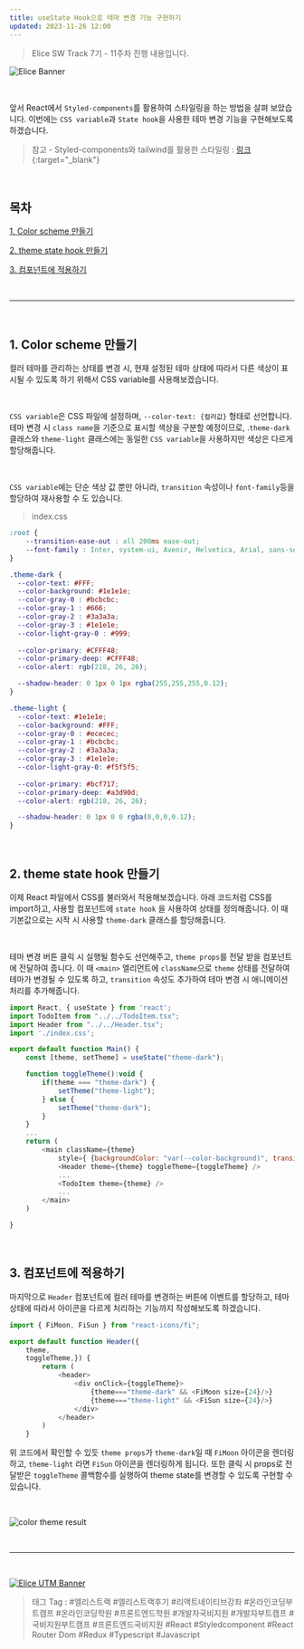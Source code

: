 ```yaml
---
title: useState Hook으로 테마 변경 기능 구현하기
updated: 2023-11-26 12:00
---
```


> Elice SW Track 7기 - 11주차 진행 내용입니다.


![Elice Banner](/blog/assets/elice/SW7_top_banner.png)

&nbsp;

앞서 React에서 `Styled-components`를 활용하여 스타일링을 하는 방법을 살펴 보았습니다. 이번에는 `CSS variable`과 `State hook`을 사용한 테마 변경 기능을 구현해보도록 하겠습니다.

> 참고 - Styled-components와 tailwind를 활용한 스타일링 : [링크](https://ji-hoon.github.io/blog/css-styling-in-react){:target="_blank"}




&nbsp;

## 목차

[1. Color scheme 만들기](#1-color-scheme-만들기)

[2. theme state hook 만들기](#2-theme-state-hook-만들기)

[3. 컴포넌트에 적용하기](#3-컴포넌트에-적용하기)



&nbsp;

---

&nbsp;
## 1. Color scheme 만들기

컬러 테마를 관리하는 상태를 변경 시, 현재 설정된 테마 상태에 따라서 다른 색상이 표시될 수 있도록 하기 위해서 CSS variable를 사용해보겠습니다. 

&nbsp;

`CSS variable`은 CSS 파일에 설정하며, `--color-text: {컬러값}` 형태로 선언합니다. 테마 변경 시 `class name`을 기준으로 표시할 색상을 구분할 예정이므로, .`theme-dark` 클래스와 `theme-light` 클래스에는 동일한 `CSS variable`을 사용하지만 색상은 다르게 할당해줍니다.

&nbsp;

`CSS variable`에는 단순 색상 값 뿐만 아니라, `transition` 속성이나 `font-family`등을 할당하여 재사용할 수 도 있습니다.
> index.css

```css
:root {
    --transition-ease-out : all 200ms ease-out;
    --font-family : Inter, system-ui, Avenir, Helvetica, Arial, sans-serif;
}

.theme-dark {
  --color-text: #FFF;
  --color-background: #1e1e1e;
  --color-gray-0 : #bcbcbc;
  --color-gray-1 : #666;
  --color-gray-2 : #3a3a3a;
  --color-gray-3 : #1e1e1e;
  --color-light-gray-0 : #999;
  
  --color-primary: #CFFF48;
  --color-primary-deep: #CFFF48;
  --color-alert: rgb(218, 26, 26);

  --shadow-header: 0 1px 0 1px rgba(255,255,255,0.12);
}

.theme-light {
  --color-text: #1e1e1e;
  --color-background: #FFF;
  --color-gray-0 : #ececec;
  --color-gray-1 : #bcbcbc;
  --color-gray-2 : #3a3a3a;
  --color-gray-3 : #1e1e1e;
  --color-light-gray-0: #f5f5f5;
  
  --color-primary: #bcf717; 
  --color-primary-deep: #a3d90d;
  --color-alert: rgb(218, 26, 26);

  --shadow-header: 0 1px 0 0 rgba(0,0,0,0.12);
}
```


&nbsp;
## 2. theme state hook 만들기

이제 React 파일에서 CSS를 불러와서 적용해보겠습니다. 아래 코드처럼 CSS를 import하고, 사용할 컴포넌트에 `state hook` 을 사용하여 상태를 정의해줍니다. 이 때 기본값으로는 시작 시 사용할 `theme-dark` 클래스를 할당해줍니다.

&nbsp;

테마 변경 버튼 클릭 시 실행될 함수도 선언해주고, `theme props`를 전달 받을 컴포넌트에 전달하여 줍니다. 이 때 `<main>` 엘리먼트에 `className`으로 `theme` 상태를 전달하여 테마가 변경될 수 있도록 하고, `transition` 속성도 추가하여 테마 변경 시 애니메이션 처리를 추가해줍니다.

```javascript
import React, { useState } from 'react';
import TodoItem from "../../TodoItem.tsx";
import Header from "../../Header.tsx";
import './index.css';

export default function Main() {
    const [theme, setTheme] = useState("theme-dark");

    function toggleTheme():void {
        if(theme === "theme-dark") {
            setTheme("theme-light");
        } else {
            setTheme("theme-dark");
        }
    }
    ...
    return (
        <main className={theme}
            style={ {backgroundColor: "var(--color-background)", transition:"var(--transition-ease-out)"} }>
            <Header theme={theme} toggleTheme={toggleTheme} />
            ...
            <TodoItem theme={theme} />
            ...
        </main>
    )

}
```

&nbsp;
## 3. 컴포넌트에 적용하기

마지막으로 `Header` 컴포넌트에 컬러 테마를 변경하는 버튼에 이벤트를 할당하고, 테마 상태에 따라서 아이콘을 다르게 처리하는 기능까지 작성해보도록 하겠습니다.

```javascript
import { FiMoon, FiSun } from "react-icons/fi";

export default function Header({
    theme,
    toggleTheme,}) {
        return (
            <header>
                <div onClick={toggleTheme}>
                    {theme==="theme-dark" && <FiMoon size={24}/>}
                    {theme==="theme-light" && <FiSun size={24}/>}
                </div>
            </header>    
        )
    }
```

위 코드에서 확인할 수 있듯 `theme props`가 `theme-dark`일 때 `FiMoon` 아이콘을 렌더링하고, `theme-light` 라면 `FiSun` 아이콘을 렌더링하게 됩니다. 또한 클릭 시 props로 전달받은 `toggleTheme` 콜백함수를 실행하여 theme state를 변경할 수 있도록 구현할 수 있습니다.

&nbsp;

![color theme result](/blog/assets/posts/asset-theme-switcher.gif)



&nbsp;

---
&nbsp;

[![Elice UTM Banner](/blog/assets/elice/SW7_jihoonkim_bottom_banner.png)](https://elice.training/track/sw?utm_source=sw7&utm_medium=blog&utm_campaign=challenge&utm_content=m2gzitm8b)
&nbsp;
> 태그 Tag : #엘리스트랙 #엘리스트랙후기 #리액트네이티브강좌 #온라인코딩부트캠프 #온라인코딩학원 #프론트엔드학원 #개발자국비지원 #개발자부트캠프 #국비지원부트캠프 #프론트엔드국비지원 #React #Styledcomponent #React Router Dom #Redux #Typescript #Javascript